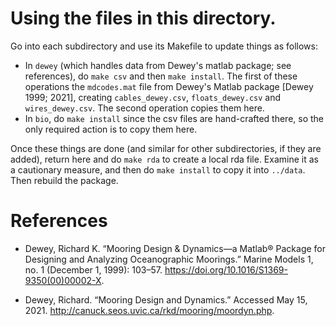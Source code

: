 # Using the files in this directory.

Go into each subdirectory and use its Makefile to update things as follows:
* In `dewey` (which handles data from Dewey's matlab package; see references),
  do `make csv` and then `make install`.  The first of these operations the
`mdcodes.mat` file from Dewey's Matlab package [Dewey 1999; 2021], creating
`cables_dewey.csv`, `floats_dewey.csv` and `wires_dewey.csv`.  The second
operation copies them here.
* In `bio`, do `make install` since the csv files are hand-crafted there, so
  the only required action is to copy them here.

Once these things are done (and similar for other subdirectories, if they are
added), return here and do `make rda` to create a local rda file.  Examine it
as a cautionary measure, and then do `make install` to copy it into `../data`.
Then rebuild the package.

# References

* Dewey, Richard K. “Mooring Design & Dynamics—a Matlab® Package for Designing
  and Analyzing Oceanographic Moorings.” Marine Models 1, no. 1 (December 1,
1999): 103–57. https://doi.org/10.1016/S1369-9350(00)00002-X.

* Dewey, Richard. “Mooring Design and Dynamics.” Accessed May 15, 2021.
  http://canuck.seos.uvic.ca/rkd/mooring/moordyn.php.


